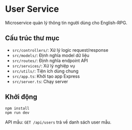 # User Service

Microservice quản lý thông tin người dùng cho English-RPG.

## Cấu trúc thư mục
- `src/controllers/`: Xử lý logic request/response
- `src/models/`: Định nghĩa model dữ liệu
- `src/routes/`: Định nghĩa endpoint API
- `src/services/`: Xử lý nghiệp vụ
- `src/utils/`: Tiện ích dùng chung
- `src/app.ts`: Khởi tạo app Express
- `src/server.ts`: Chạy server

## Khởi động
```bash
npm install
npm run dev
```

API mẫu: `GET /api/users` trả về danh sách user mẫu.
